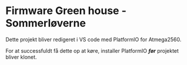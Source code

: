 # Firmware Green house - Sommerløverne

Dette projekt bliver redigeret i VS code med PlatformIO for Atmega2560.

For at successfuldt få dette op at køre, installer PlatformIO ***før*** projektet bliver klonet.